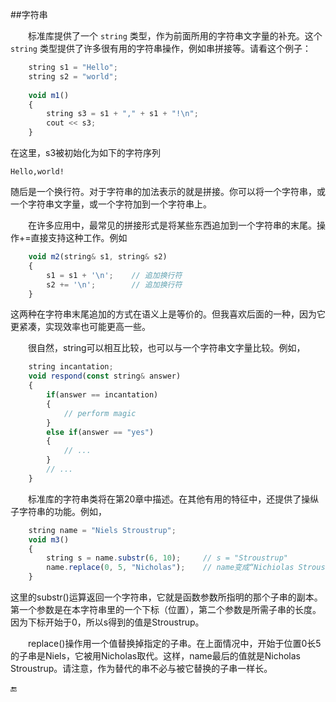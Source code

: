 ##字符串

&emsp;&emsp;标准库提供了一个 `string` 类型，作为前面所用的字符串文字量的补充。这个 `string` 类型提供了许多很有用的字符串操作，例如串拼接等。请看这个例子：

```javascript
    string s1 = "Hello";
    string s2 = "world";
    
    void m1()
    {
        string s3 = s1 + "," + s1 + "!\n";
        cout << s3;
    }
```

在这里，s3被初始化为如下的字符序列

    Hello,world!
    
随后是一个换行符。对于字符串的加法表示的就是拼接。你可以将一个字符串，或一个字符串文字量，或一个字符加到一个字符串上。

&emsp;&emsp;在许多应用中，最常见的拼接形式是将某些东西追加到一个字符串的末尾。操作+=直接支持这种工作。例如

```javascript
    void m2(string& s1, string& s2)
    {
        s1 = s1 + '\n';    // 追加换行符
        s2 += '\n';        // 追加换行符
    }
```

这两种在字符串末尾追加的方式在语义上是等价的。但我喜欢后面的一种，因为它更紧凑，实现效率也可能更高一些。

&emsp;&emsp;很自然，string可以相互比较，也可以与一个字符串文字量比较。例如，

```javascript
    string incantation;
    void respond(const string& answer)
    {
        if(answer == incantation)
        {
            // perform magic
        }
        else if(answer == "yes")
        {
            // ...
        }
        // ...
    }
```

&emsp;&emsp;标准库的字符串类将在第20章中描述。在其他有用的特征中，还提供了操纵子字符串的功能。例如，

```javascript
    string name = "Niels Stroustrup";
    void m3()
    {
        string s = name.substr(6, 10);     // s = "Stroustrup"
        name.replace(0, 5, "Nicholas");    // name变成“Nichiolas Stroustrup”
    }
```

这里的substr()运算返回一个字符串，它就是函数参数所指明的那个子串的副本。第一个参数是在本字符串里的一个下标（位置），第二个参数是所需子串的长度。因为下标开始于0，所以s得到的值是Stroustrup。

&emsp;&emsp;replace()操作用一个值替换掉指定的子串。在上面情况中，开始于位置0长5的子串是Niels，它被用Nicholas取代。这样，name最后的值就是Nicholas Stroustrup。请注意，作为替代的串不必与被它替换的子串一样长。

🔚




















